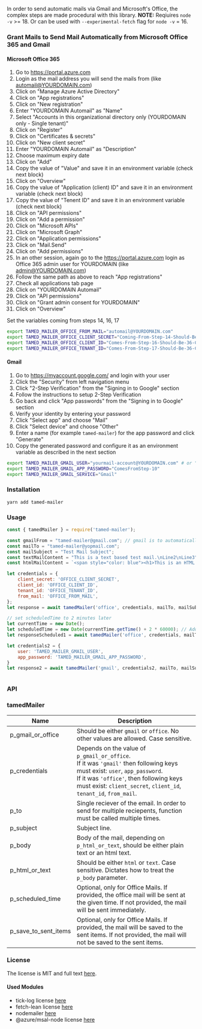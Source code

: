 In order to send automatic mails via Gmail and Microsoft's Office, the complex steps are made procedural with this library.
**NOTE:** Reqiuires `node -v` >= 18. Or can be used with `--experimental-fetch` flag for  `node -v` = 16.

### Grant Mails to Send Mail Automatically from Microsoft Office 365 and Gmail

#### Microsoft Office 365

1. Go to https://portal.azure.com
2. Login as the mail address you will send the mails from (like automail@YOURDOMAIN.com)
3. Click on "Manage Azure Active Directory"
4. Click on "App registrations"
5. Click on "New registration"
6. Enter "YOURDOMAIN Automail" as "Name"
7. Select "Accounts in this organizational directory only (YOURDOMAIN only - Single tenant)"
8. Click on "Register"
9. Click on "Certificates & secrets"
10. Click on "New client secret"
11. Enter "YOURDOMAIN Automail" as "Description"
12. Choose maximum expiry date
13. Click on "Add"
14. Copy the value of "Value" and save it in an environment variable (check next block)
15. Click on "Overview"
16. Copy the value of "Application (client) ID" and save it in an environment variable (check next block)
17. Copy the value of "Tenent ID" and save it in an environment variable (check next block)
18. Click on "API permissions"
19. Click on "Add a permission"
20. Click on "Microsoft APIs"
21. Click on "Microsoft Graph"
22. Click on "Application permissions"
23. Click on "Mail.Send"
24. Click on "Add permissions"
25. In an other session, again go to the https://portal.azure.com login as Office 365 admin user for YOURDOMAIN (like admin@YOURDOMAIN.com)
26. Follow the same path as above to reach "App registrations"
27. Check all applications tab page
28. Click on "YOURDOMAIN Automail"
39. Click on "API permissions"
30. Click on "Grant admin consent for YOURDOMAIN"
31. Click on "Overview"	

Set the variables coming from steps 14, 16, 17
```bash
export TAMED_MAILER_OFFICE_FROM_MAIL="automail@YOURDOMAIN.com"
export TAMED_MAILER_OFFICE_CLIENT_SECRET="Coming-From-Step-14-Should-Be-40-Chars--"
export TAMED_MAILER_OFFICE_CLIENT_ID="Comes-From-Step-16-Should-Be-36-Char"
export TAMED_MAILER_OFFICE_TENANT_ID="Comes-From-Step-17-Should-Be-36-Char"

```

#### Gmail

1. Go to https://myaccount.google.com/ and login with your user
2. Click the "Security" from left navigation menu
3. Click "2-Step Verification" from the "Signing in to Google" section
4. Follow the instructions to setup 2-Step Verification
5. Go back and click "App passwords" from the "Signing in to Google" section
6. Verify your identity by entering your password
7. Click "Select app" and choose "Mail"
8. Click "Select device" and choose "Other"
9. Enter a name (for example `tamed-mailer`) for the app password and click "Generate"
10. Copy the generated password and configure it as an environment variable as described in the next section

```bash
export TAMED_MAILER_GMAIL_USER="yourmail-account@YOURDOMAIN.com" # or "yourmail-account@gmail.com"
export TAMED_MAILER_GMAIL_APP_PASSWORD="ComesFromStep-10"
export TAMED_MAILER_GMAIL_SERVICE="Gmail"
```

### Installation

```
yarn add tamed-mailer
```

### Usage

```javascript
const { tamedMailer } = require('tamed-mailer');

const gmailFrom = "tamed-mailer@gmail.com"; // gmail is to automatically convert this to the configured gmail account
const mailTo = "tamed-mailer@yopmail.com";
const mailSubject = "Test Mail Subject";
const textMailContent = "This is a text based test mail.\nLine2\nLine3";
const htmlMailContent = `<span style="color: blue"><h1>This is an HTML based test mail</h1><br>Line2<br>Line3</b></span>`;

let credentials = {
	client_secret: 'OFFICE_CLIENT_SECRET',
	client_id: 'OFFICE_CLIENT_ID',
	tenant_id: 'OFFICE_TENANT_ID',
	from_mail: 'OFFICE_FROM_MAIL',
};
let response = await tamedMailer('office', credentials, mailTo, mailSubject, textMailContent, 'text');

// set scheduledTime to 2 minutes later
let currentTime = new Date();
let scheduledTime = new Date(currentTime.getTime() + 2 * 60000); // Add 2 minutes (2 * 60,000 milliseconds) to the current time
let responseScheduled1 = await tamedMailer('office', credentials, mailTo, mailSubject, htmlMailContent, 'text', scheduledTime);

let credentials2 = {
	user: 'TAMED_MAILER_GMAIL_USER',
	app_password: 'TAMED_MAILER_GMAIL_APP_PASSWORD',
}
let response2 = await tamedMailer('gmail', credentials2, mailTo, mailSubject, textMailContent, 'text');



```

### API

### tamedMailer
| Name  | Description |
|-------|-------------|
| p_gmail_or_office | Should be either `gmail` or `office`. No other values are allowed. Case sensitive. |
| p_credentials | Depends on the value of `p_gmail_or_office`.<br>If it was `'gmail'` then following keys must exist: `user`, `app_password`.<br>If it was `'office'`, then following keys must exist: `client_secret`, `client_id`, `tenant_id`, `from_mail`. |
| p_to | Single reciever of the email. In order to send for multiple reciepents, function must be called multiple times. |
| p_subject | Subject line. |
| p_body | Body of the mail, depending on `p_html_or_text`, should be either plain text or an html text. |
| p_html_or_text | Should be either `html` or `text`. Case sensitive. Dictates how to treat the `p_body` parameter. |
| p_scheduled_time | Optional, only for Office Mails. If provided, the office mail will be sent at the given time. If not provided, the mail will be sent immediately. |
| p_save_to_sent_items | Optional, only for Office Mails. If provided, the mail will be saved to the sent items. If not provided, the mail will not be saved to the sent items. |

### License

The license is MIT and full text [here](LICENSE).

#### Used Modules

* tick-log license [here](./OtherLicenses/tick-log.txt)
* fetch-lean license [here](./OtherLicenses/fetch-lean.txt)
* nodemailer [here](./OtherLicenses/nodemailer.txt)
* @azure/msal-node license [here](./OtherLicenses/msal-node.txt)
